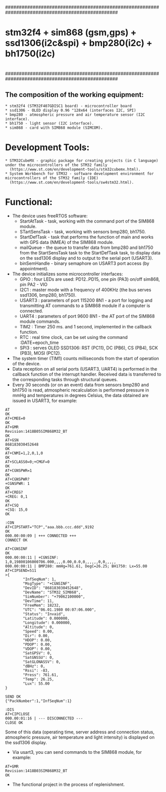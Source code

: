#################################################################################################
#
# stm32f4 + sim868 (gsm,gps) + ssd1306(i2c&spi) + bmp280(i2c) + bh1750(i2c)
#
#################################################################################################


## The composition of the working equipment:

```
* stm32f4 (STM32F407GDISC1 board) - microcontroller board
* ssd1306 - OLED display 0.96 "128x64 (interfaces I2C, SPI)
* bmp280 - atmospheric pressure and air temperature sensor (I2C interface).
* bh1750 - light sensor (I2C interface).
* sim868 - card with SIM868 module (SIMCOM).
```


# Development Tools:

```
* STM32CubeMX - graphic package for creating projects (in C language) under the microcontrollers of the STM32 family
  (https://www.st.com/en/development-tools/stm32cubemx.html).
* System Workbench for STM32 - software development environment for microcontrollers of the STM32 family (IDE)
  (https://www.st.com/en/development-tools/sw4stm32.html).
```


# Functional:

* The device uses freeRTOS software:
  - StartAtTask - task, working with the command port of the SIM868 module.
  - STartSensTask - task, working with sensors bmp280, bh1750.
  - StartDefTask - task that performs the function of main and works with GPS data (NMEA) of the SIM868 module.
  - mailQueue - the queue to transfer data from bmp280 and bh1750 from the StartSensTask task to the StartDefTask task,
     to display data on the ssd1306 display and to output to the serial port (USART3).
  - binSemHandle - binary semaphore on USART3 port access (by appointment).
* The device initializes some microcontroller interfaces:
  - GPIO : four LEDs are used: PD12..PD15, one pin (PA3) on/off sim868, pin PA2 - VIO
  - I2C1 : master mode with a frequency of 400KHz (the bus serves ssd1306, bmp280, bh1750).
  - USART3 : parameters of port 115200 8N1 - a port for logging and transmitting AT commands to a SIM868 module
     if a computer is connected.
  - UART4 : parameters of port 9600 8N1 - the AT port of the SIM868 module commands.
  - TIM2 : Timer 250 ms. and 1 second, implemented in the callback function.
  - RTC : real time clock, can be set using the command :DATE=epoch_time
  - SPI3 : serves OLED SSD1306: RST (PC11), DC (PB6), CS (PB4), SCK (PB3), MOSI (PC12).
* The system timer (TIM1) counts milliseconds from the start of operation of the device.
* Data reception on all serial ports (USART3, UART4) is performed in the callback function of the interrupt handler.
  Received data is transferred to the corresponding tasks through structural queues.
* Every 30 seconds (or on an event) data from sensors bmp280 and bh1750 is read, atmospheric recalculation is performed
     pressure in mmHg and temperatures in degrees Celsius, the data obtained are issued in USART3, for example:

```
AT
OK
AT+CMEE=0
OK
AT+GMR
Revision:1418B05SIM868M32_BT
OK
AT+GSN
868183030452648
OK
AT+CNMI=1,2,0,1,0
OK
AT+SCLASS0=0;+CMGF=0
OK
AT+CGNSPWR=1
OK
AT+CGNSPWR?
+CGNSPWR: 1
OK
AT+CREG?
+CREG: 0,1
OK
AT+CSQ
+CSQ: 15,0
OK

:CON
AT+CIPSTART="TCP","aaa.bbb.ccc.ddd",9192
OK
000.00:00:09 | +++ CONNECTED +++
CONNECT OK

AT+CGNSINF
OK
000.00:00:11 | +CGNSINF: 1,0,19800106000706.000,,,,0.00,0.0,0,,,,,,0,0,,,,,
000.00:00:11 | BMP280: mmHg=761.61, DegC=26.25; BH1750: Lx=55.00
AT+CIPSEND=511
>{
        "InfSeqNum": 1,
        "MsgType": "+CGNSINF",
        "DevID": "868183030452648",
        "DevName": "STM32_SIM868",
        "SimNumber": "+79062100000",
        "DevTime": 11,
        "FreeMem": 18232,
        "UTC": "06.01.1980 00:07:06.000",
        "Status": "Invaid",
        "Latitude": 0.000000,
        "Longitude": 0.000000,
        "Altitude": 0,
        "Speed": 0.00,
        "Dir": 0.00,
        "HDOP": 0.00,
        "PDOP": 0.00,
        "VDOP": 0.00,
        "SatGPSV": 0,
        "SatGNSSU": 0,
        "SatGLONASSV": 0,
        "dBHz": 0,
        "Rssi": -83,
        "Press": 761.61,
        "Temp": 26.25,
        "Lux": 55.00
}

SEND OK
{"PackNumber":1,"InfSeqNum":1}

:DIS
AT+CIPCLOSE
000.00:01:16 | --- DISCONNECTED ---
CLOSE OK

```

  Some of this data (operating time, server address and connection status, atmospheric pressure, air temperature and light intensity) is displayed on the ssd1306 display.

* Via usart3, you can send commands to the SIM868 module, for example:

```
AT+GMR
Revision:1418B03SIM868M32_BT
OK
```

* The functional project in the process of replenishment.



